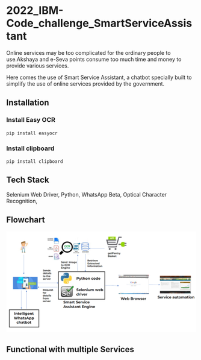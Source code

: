 # 2022_IBM-Code_challenge_SmartServiceAssistant
 
Online services may be too complicated for the ordinary people to use.Akshaya and e-Seva points consume too much time and money to provide various services.

Here comes the use of Smart Service Assistant, a chatbot specially built to simplify the use of online services provided by the government.


## Installation 
### Install Easy OCR
    pip install easyocr
### Install clipboard    
    pip install clipboard
    
## Tech Stack
Selenium Web Driver,
Python,
WhatsApp Beta,
Optical Character Recognition,

## Flowchart
![alt text](https://github.com/Krish4U2/2022_IBM-Code_challenge_SmartServiceAssistant/blob/main/flowchart.png)

## Functional with multiple Services
